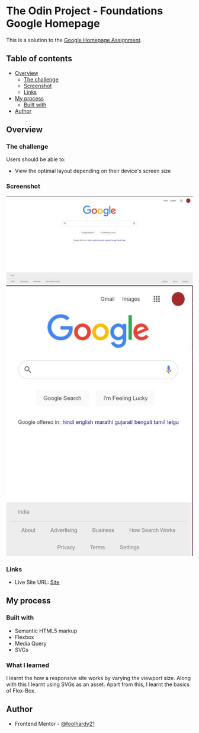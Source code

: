 # The Odin Project - Foundations Google Homepage

This is a solution to the [Google Homepage Assignment](https://www.theodinproject.com/paths/foundations/courses/foundations/lessons/html-css).

## Table of contents

- [Overview](#overview)
  - [The challenge](#the-challenge)
  - [Screenshot](#screenshot)
  - [Links](#links)
- [My process](#my-process)
  - [Built with](#built-with)
- [Author](#author)


## Overview

### The challenge

Users should be able to:

- View the optimal layout depending on their device's screen size

### Screenshot

![Desktop](./screenshots/desktop.JPG)
![Mobile](./screenshots/mobile.JPG)


### Links

- Live Site URL: [Site](https://foolhardy21.github.io/google-homepage/)


## My process

### Built with

- Semantic HTML5 markup
- Flexbox
- Media Query
- SVGs

### What I learned

I learnt the how a responsive site works by varying the viewport size. Along with this I learnt using SVGs as an asset. Apart from this, I learnt the basics of Flex-Box.

## Author

- Frontend Mentor - [@foolhardy21](https://www.frontendmentor.io/profile/foolhardy21)
